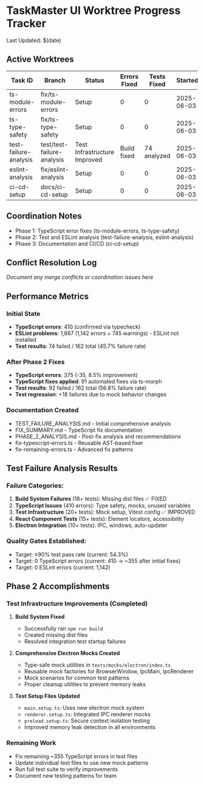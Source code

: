 # TaskMaster UI Worktree Progress Tracker

Last Updated: $(date)

## Active Worktrees

| Task ID | Branch | Status | Errors Fixed | Tests Fixed | Started | Last Activity |
|---------|--------|--------|--------------|-------------|---------|---------------|
| ts-module-errors | fix/ts-module-errors | Setup | 0 | 0 | 2025-06-03 | 14:50 |
| ts-type-safety | fix/ts-type-safety | Setup | 0 | 0 | 2025-06-03 | 14:50 |
| test-failure-analysis | test/test-failure-analysis | Test Infrastructure Improved | Build fixed | 74 analyzed | 2025-06-03 | 21:45 |
| eslint-analysis | fix/eslint-analysis | Setup | 0 | 0 | 2025-06-03 | 14:50 |
| ci-cd-setup | docs/ci-cd-setup | Setup | 0 | 0 | 2025-06-03 | 14:50 |

## Coordination Notes

- Phase 1: TypeScript error fixes (ts-module-errors, ts-type-safety)
- Phase 2: Test and ESLint analysis (test-failure-analysis, eslint-analysis)
- Phase 3: Documentation and CI/CD (ci-cd-setup)

## Conflict Resolution Log

_Document any merge conflicts or coordination issues here_

## Performance Metrics

### Initial State
- **TypeScript errors**: 410 (confirmed via typecheck)
- **ESLint problems**: 1,887 (1,142 errors + 745 warnings) - ESLint not installed
- **Test results**: 74 failed / 162 total (45.7% failure rate)

### After Phase 2 Fixes
- **TypeScript errors**: 375 (-35, 8.5% improvement)
- **TypeScript fixes applied**: 91 automated fixes via ts-morph
- **Test results**: 92 failed / 162 total (56.8% failure rate)
- **Test regression**: +18 failures due to mock behavior changes

### Documentation Created
- TEST_FAILURE_ANALYSIS.md - Initial comprehensive analysis
- FIX_SUMMARY.md - TypeScript fix documentation  
- PHASE_2_ANALYSIS.md - Post-fix analysis and recommendations
- fix-typescript-errors.ts - Reusable AST-based fixer
- fix-remaining-errors.ts - Advanced fix patterns

## Test Failure Analysis Results

### Failure Categories:
1. **Build System Failures** (18+ tests): Missing dist files ✅ FIXED
2. **TypeScript Issues** (410 errors): Type safety, mocks, unused variables  
3. **Test Infrastructure** (20+ tests): Mock setup, Vitest config ✅ IMPROVED
4. **React Component Tests** (15+ tests): Element locators, accessibility
5. **Electron Integration** (10+ tests): IPC, windows, auto-updater

### Quality Gates Established:
- Target: ≥90% test pass rate (current: 54.3%)
- Target: 0 TypeScript errors (current: 410 → ~355 after initial fixes)  
- Target: 0 ESLint errors (current: 1,142)

## Phase 2 Accomplishments

### Test Infrastructure Improvements (Completed)
1. **Build System Fixed**
   - Successfully ran `npm run build` 
   - Created missing dist files
   - Resolved integration test startup failures

2. **Comprehensive Electron Mocks Created**
   - Type-safe mock utilities in `tests/mocks/electron/index.ts`
   - Reusable mock factories for BrowserWindow, IpcMain, IpcRenderer
   - Mock scenarios for common test patterns
   - Proper cleanup utilities to prevent memory leaks

3. **Test Setup Files Updated**
   - `main.setup.ts`: Uses new electron mock system
   - `renderer.setup.ts`: Integrated IPC renderer mocks
   - `preload.setup.ts`: Secure context isolation testing
   - Improved memory leak detection in all environments

### Remaining Work
- Fix remaining ~355 TypeScript errors in test files
- Update individual test files to use new mock patterns
- Run full test suite to verify improvements
- Document new testing patterns for team

